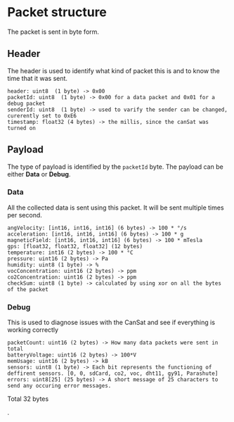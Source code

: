 # Packet structure

The packet is sent in byte form.

## Header

The header is used to identify what kind of packet this is and to know the time that it was sent.

```
header: uint8  (1 byte) -> 0x00
packetId: uint8  (1 byte) -> 0x00 for a data packet and 0x01 for a debug packet
senderId: uint8  (1 byte) -> used to varify the sender can be changed, curerently set to 0xE6
timestamp: float32 (4 bytes) -> the millis, since the canSat was turned on
```

## Payload

The type of payload is identified by the `packetId` byte. The payload can be either **Data** or **Debug**.

### Data

All the collected data is sent using this packet. It will be sent multiple times per second.

```
angVelocity: [int16, int16, int16] (6 bytes) -> 100 * °/s
acceleration: [int16, int16, int16] (6 bytes) -> 100 * g
magneticField: [int16, int16, int16] (6 bytes) -> 100 * mTesla
gps: [float32, float32, float32] (12 bytes)
temperature: int16 (2 bytes) -> 100 * °C
pressure: uint16 (2 bytes) -> Pa
humidity: uint8 (1 byte) -> %
vocConcentration: uint16 (2 bytes) -> ppm
co2Concentration: uint16 (2 bytes) -> ppm
checkSum: uint8 (1 byte) -> calculated by using xor on all the bytes of the packet
```

### Debug

This is used to diagnose issues with the CanSat and see if everything is working correctly

```
packetCount: uint16 (2 bytes) -> How many data packets were sent in total
batteryVoltage: uint16 (2 bytes) -> 100*V 
memUsage: uint16 (2 bytes) -> kB
sensors: uint8 (1 byte) -> Each bit represents the functioning of deffirent sensors. [0, 0, sdCard, co2, voc, dht11, gy91, Parashute]
errors: uint8[25] (25 bytes) -> A short message of 25 characters to send any occuring error messages.
```
Total 32 bytes


.

